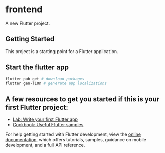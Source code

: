 # frontend

A new Flutter project.

## Getting Started

This project is a starting point for a Flutter application.

## Start the flutter app
```bash
flutter pub get # download packages
flutter gen-l10n # generate app localizations
```

## A few resources to get you started if this is your first Flutter project:

- [Lab: Write your first Flutter app](https://docs.flutter.dev/get-started/codelab)
- [Cookbook: Useful Flutter samples](https://docs.flutter.dev/cookbook)

For help getting started with Flutter development, view the
[online documentation](https://docs.flutter.dev/), which offers tutorials,
samples, guidance on mobile development, and a full API reference.
